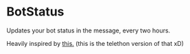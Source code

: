 # BotStatus
Updates your bot status in the message, every two hours.

Heavily inspired by [this.](https://github.com/odysseusmax/bug-free-broccoli) (this is the telethon version of that xD)